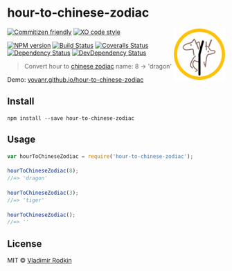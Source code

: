 # hour-to-chinese-zodiac

<img align="right" width="120" height="120"
     src="./logo.svg" alt="Hour to Chinese zodiac logo">

[![Commitizen friendly][commitizen-image]][commitizen-url]
[![XO code style][codestyle-image]][codestyle-url]

[![NPM version][npm-image]][npm-url]
[![Build Status][build-image]][build-url]
[![Coveralls Status][coveralls-image]][coveralls-url]
[![Dependency Status][depstat-image]][depstat-url]
[![DevDependency Status][depstat-dev-image]][depstat-dev-url]

> Convert hour to [chinese zodiac][wiki-chinese-zodiac] name: 8 → 'dragon'

Demo: [vovanr.github.io/hour-to-chinese-zodiac][demo]

## Install

```shell
npm install --save hour-to-chinese-zodiac
```

## Usage

```js
var hourToChineseZodiac = require('hour-to-chinese-zodiac');

hourToChineseZodiac(8);
//=> 'dragon'

hourToChineseZodiac(3);
//=> 'tiger'

hourToChineseZodiac();
//=> ''
```

## License
MIT © [Vladimir Rodkin](https://github.com/VovanR)

[wiki-chinese-zodiac]: https://en.wikipedia.org/wiki/Chinese_zodiac#Hours
[demo]: https://vovanr.github.io/hour-to-chinese-zodiac

[commitizen-url]: https://commitizen.github.io/cz-cli/
[commitizen-image]: https://img.shields.io/badge/commitizen-friendly-brightgreen.svg?style=flat-square

[codestyle-url]: https://github.com/xojs/xo
[codestyle-image]: https://img.shields.io/badge/code_style-XO-5ed9c7.svg?style=flat-square

[npm-url]: https://npmjs.org/package/hour-to-chinese-zodiac
[npm-image]: https://img.shields.io/npm/v/hour-to-chinese-zodiac.svg?style=flat-square

[build-url]: https://github.com/VovanR/hour-to-chinese-zodiac/actions?query=workflow%3A%22Tests%22
[build-image]: https://img.shields.io/github/workflow/status/VovanR/hour-to-chinese-zodiac/Tests?style=flat-square

[coveralls-url]: https://coveralls.io/r/VovanR/hour-to-chinese-zodiac
[coveralls-image]: https://img.shields.io/coveralls/VovanR/hour-to-chinese-zodiac.svg?style=flat-square

[depstat-url]: https://david-dm.org/VovanR/hour-to-chinese-zodiac
[depstat-image]: https://david-dm.org/VovanR/hour-to-chinese-zodiac.svg?style=flat-square

[depstat-dev-url]: https://david-dm.org/VovanR/hour-to-chinese-zodiac
[depstat-dev-image]: https://david-dm.org/VovanR/hour-to-chinese-zodiac/dev-status.svg?style=flat-square
